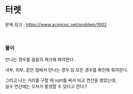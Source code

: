 터렛
===

문제 링크 : https://www.acmicpc.net/problem/1002

<br>

### 풀이

만나는 경우를 꼼꼼히 체크해 봐야한다.

내부, 외부, 같은 점에서 만나는 경우 등 모든 경우를 확인해 줘야한다.

그리고 나는 거리를 구할 때 sqrt를 써서 비교 연산을 했었는데, <br/>
실수 연산에는 오차가 발생할 수 있다고 한다.?